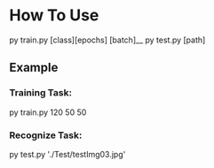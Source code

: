 # How To Use

py train.py [class][epochs] [batch]__
py test.py [path]

## Example

### Training Task:

py train.py 120 50 50

### Recognize Task:

py test.py './Test/testImg03.jpg'
